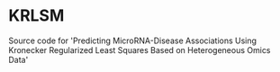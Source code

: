 # KRLSM

Source code for 'Predicting MicroRNA-Disease Associations Using Kronecker Regularized Least Squares Based on Heterogeneous Omics Data'
